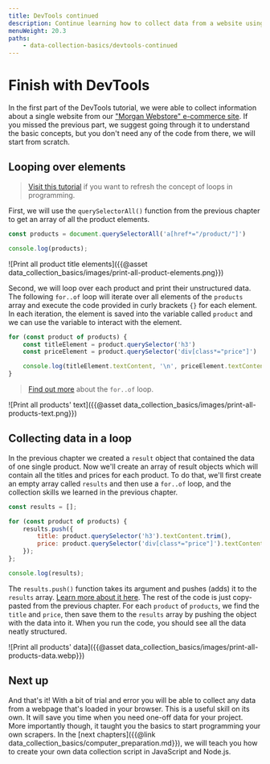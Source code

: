 ```yaml
---
title: DevTools continued
description: Continue learning how to collect data from a website using browser DevTools, CSS selectors and JavaScript.
menuWeight: 20.3
paths:
    - data-collection-basics/devtools-continued
---
```


# [](#finish-devtools) Finish with DevTools

In the first part of the DevTools tutorial, we were able to collect information about a single website from our <a href="https://commerce-qd83plqbj-mstephen19.vercel.app/" target="_blank">"Morgan Webstore" e-commerce site</a>. If you missed the previous part, we suggest going through it to understand the basic concepts, but you don't need any of the code from there, we will start from scratch.

## [](#looping) Looping over elements

> <a href="https://developer.mozilla.org/en-US/docs/Web/JavaScript/Guide/Loops_and_iteration" target="_blank">Visit this tutorial</a> if you want to refresh the concept of loops in programming.

First, we will use the `querySelectorAll()` function from the previous chapter to get an array of all the product elements.

```JavaScript
const products = document.querySelectorAll('a[href*="/product/"]')

console.log(products);
```

![Print all product title elements]({{@asset data_collection_basics/images/print-all-product-elements.png}})

Second, we will loop over each product and print their unstructured data. The following `for..of` loop will iterate over all elements of the `products` array and execute the code provided in curly brackets `{}` for each element. In each iteration, the element is saved into the variable called `product` and we can use the variable to interact with the element.

```JavaScript
for (const product of products) {
    const titleElement = product.querySelector('h3')
    const priceElement = product.querySelector('div[class*="price"]')

    console.log(titleElement.textContent, '\n', priceElement.textContent);
}
```

> <a href="https://developer.mozilla.org/en-US/docs/Web/JavaScript/Reference/Statements/for...of" target="_blank">Find out more</a> about the `for..of` loop.

![Print all products' text]({{@asset data_collection_basics/images/print-all-products-text.png}})

## [](#collecting-data) Collecting data in a loop

In the previous chapter we created a `result` object that contained the data of one single product. Now we'll create an array of result objects which will contain all the titles and prices for each product. To do that, we'll first create an empty array called `results` and then use a `for..of` loop, and the collection skills we learned in the previous chapter.

```JavaScript
const results = [];

for (const product of products) {
    results.push({
        title: product.querySelector('h3').textContent.trim(),
        price: product.querySelector('div[class*="price"]').textContent.trim(),
    });
};

console.log(results);
```

The `results.push()` function takes its argument and pushes (adds) it to the `results` array. <a href="https://developer.mozilla.org/en-US/docs/Web/JavaScript/Reference/Global_Objects/Array/push" target="_blank">Learn more about it here</a>. The rest of the code is just copy-pasted from the previous chapter. For each `product` of `products`, we find the `title` and `price`, then save them to the `results` array by pushing the object with the data into it. When you run the code, you should see all the data neatly structured.

![Print all products' data]({{@asset data_collection_basics/images/print-all-products-data.webp}})

## [](#next) Next up

And that's it! With a bit of trial and error you will be able to collect any data from a webpage that's loaded in your browser. This is a useful skill on its own. It will save you time when you need one-off data for your project. More importantly though, it taught you the basics to start programming your own scrapers. In the [next chapters]({{@link data_collection_basics/computer_preparation.md}}), we will teach you how to create your own data collection script in JavaScript and Node.js.
